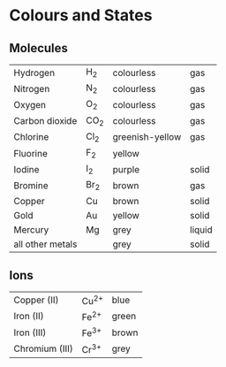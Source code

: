 # Colours and States

## Molecules

|                  |                 |                  |        |
| ---------------- | --------------- | ---------------- | ------ |
| Hydrogen         | $\mathrm{H_2}$  | colourless       | gas    |
| Nitrogen         | $\mathrm{N_2}$  | colourless       | gas    |
| Oxygen           | $\mathrm{O_2}$  | colourless       | gas    |
| Carbon dioxide   | $\mathrm{CO_2}$ | colourless       | gas    |
| Chlorine         | $\mathrm{Cl_2}$ | greenish\-yellow | gas    |
| Fluorine         | $\mathrm{F_2}$  | yellow           |        |
| Iodine           | $\mathrm{I_2}$  | purple           | solid  |
| Bromine          | $\mathrm{Br_2}$ | brown            | gas    |
| Copper           | $\mathrm{Cu}$   | brown            | solid  |
| Gold             | $\mathrm{Au}$   | yellow           | solid  |
| Mercury          | $\mathrm{Mg}$   | grey             | liquid |
| all other metals |                 | grey             | solid  |

## Ions

|                |                    |       |
| -------------- | ------------------ | ----- |
| Copper (II)    | $\mathrm{Cu^{2+}}$ | blue  |
| Iron (II)      | $\mathrm{Fe^{2+}}$ | green |
| Iron (III)     | $\mathrm{Fe^{3+}}$ | brown |
| Chromium (III) | $\mathrm{Cr^{3+}}$ | grey  |
